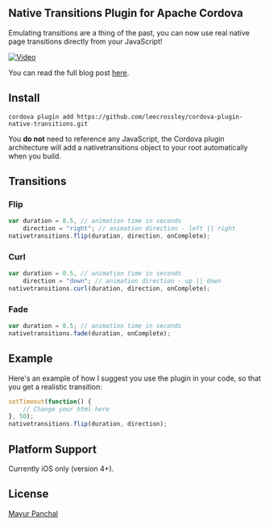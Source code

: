 ## Native Transitions Plugin for Apache Cordova

Emulating transitions are a thing of the past, you can now use real native page transitions directly from your JavaScript!

[![Video](http://ilee.co.uk/img/transition.png)](https://vimeo.com/81980283)

You can read the full blog post [here](http://ilee.co.uk/native-page-transitions-with-phonegap/).

## Install

```
cordova plugin add https://github.com/leecrossley/cordova-plugin-native-transitions.git
```

You **do not** need to reference any JavaScript, the Cordova plugin architecture will add a nativetransitions object to your root automatically when you build.

## Transitions

### Flip

```js
var duration = 0.5, // animation time in seconds
    direction = "right"; // animation direction - left || right
nativetransitions.flip(duration, direction, onComplete);
```

### Curl

```js
var duration = 0.5, // animation time in seconds
    direction = "down"; // animation direction - up || down
nativetransitions.curl(duration, direction, onComplete);
```

### Fade

```js
var duration = 0.5; // animation time in seconds
nativetransitions.fade(duration, onComplete);
```

## Example

Here's an example of how I suggest you use the plugin in your code, so that you get a realistic transition:

```js
setTimeout(function() {
    // Change your html here
}, 50);
nativetransitions.flip(duration, direction);
```

## Platform Support

Currently iOS only (version 4+).

## License

[Mayur Panchal](http://www.openwebworld.com)